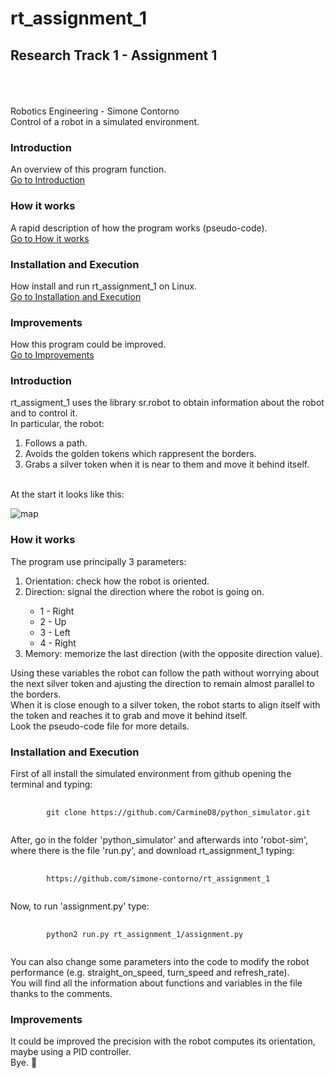 # rt_assignment_1
## Research Track 1 - Assignment 1

<br><br><br>
Robotics Engineering - Simone Contorno<br>
Control of a robot in a simulated environment.

### Introduction
An overview of this program function.<br>
[Go to Introduction](#intro)

### How it works
A rapid description of how the program works (pseudo-code).<br>
[Go to How it works](#how)

### Installation and Execution
How install and run rt_assignment_1 on Linux.<br>
[Go to Installation and Execution](#installation)

### Improvements
How this program could be improved.<br>
[Go to Improvements](#improve)

<a name="intro"></a>
### Introduction

rt_assigment_1 uses the library sr.robot to obtain information about the robot and to control it.<br>
In particular, the robot:
    <ol>
        <li>Follows a path.</li>
        <li>Avoids the golden tokens which rappresent the borders.</li>
        <li>Grabs a silver token when it is near to them and move it behind itself.</li>
    </ol>
<br>
At the start it looks like this:

![map](https://github.com/simone-contorno/rt_assignment_1/blob/main/map.png)

<a name="how"></a>
### How it works

The program use principally 3 parameters:
    <ol>
        <li>Orientation: check how the robot is oriented.</li>
        <li>Direction: signal the direction where the robot is going on.</li>
            <ul>
                <li>1 - Right</li>
                <li>2 - Up</li>
                <li>3 - Left</li>
                <li>4 - Right</li>
            </ul>
        <li>Memory: memorize the last direction (with the opposite direction value).</li>
    </ol>
Using these variables the robot can follow the path without worrying about the next silver token and ajusting 
the direction to remain almost parallel to the borders.<br>
When it is close enough to a silver token, the robot starts to align itself with the token and reaches it to grab and move it behind itself.
<br>Look the pseudo-code file for more details.<br>

<a name="installation"></a>
### Installation and Execution

First of all install the simulated environment from github opening the terminal and typing:

<pre>
    <code>
        git clone https://github.com/CarmineD8/python_simulator.git
    </code>
</pre>

After, go in the folder 'python_simulator' and afterwards into 'robot-sim', where there is the file 'run.py',
and download rt_assignment_1 typing:

<pre>
    <code>
        https://github.com/simone-contorno/rt_assignment_1
    </code>
</pre>

Now, to run 'assignment.py' type:

<pre>
    <code>
        python2 run.py rt_assignment_1/assignment.py
    </code>
</pre>

You can also change some parameters into the code to modify the robot performance (e.g. straight_on_speed, turn_speed and refresh_rate).<br>
You will find all the information about functions and variables in the file thanks to the comments.

<a name="improve"></a>
### Improvements

It could be improved the precision with the robot computes its orientation, maybe using a PID controller.
<br>
Bye.    :slightly_smiling_face:
